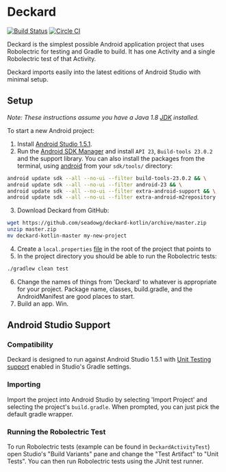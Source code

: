 # Deckard
[![Build Status](https://travis-ci.org/robolectric/deckard.svg?branch=master)](https://travis-ci.org/robolectric/deckard)
[![Circle CI](https://circleci.com/gh/robolectric/deckard.svg?style=svg)](https://circleci.com/gh/robolectric/deckard)

Deckard is the simplest possible Android application project that uses Robolectric for testing and Gradle to build. It has one Activity and a single Robolectric test of that Activity.

Deckard imports easily into the latest editions of Android Studio with minimal setup.

## Setup

*Note: These instructions assume you have a Java 1.8 [JDK](http://www.oracle.com/technetwork/java/javase/downloads/index.html) installed.*

To start a new Android project:

1. Install [Android Studio 1.5.1](http://developer.android.com/sdk/index.html).
2. Run the [Android SDK Manager](http://developer.android.com/tools/help/sdk-manager.html) and install `API 23`, `Build-tools 23.0.2` and the support library. You can also install the packages from the terminal, using [android](https://developer.android.com/tools/help/android.html) from your `sdk/tools/` directory:
```bash
android update sdk --all --no-ui --filter build-tools-23.0.2 && \
android update sdk --all --no-ui --filter android-23 && \
android update sdk --all --no-ui --filter extra-android-support && \
android update sdk --all --no-ui --filter extra-android-m2repository
```
3. Download Deckard from GitHub:
```bash
wget https://github.com/seadowg/deckard-kotlin/archive/master.zip
unzip master.zip
mv deckard-kotlin-master my-new-project
```
4. Create a `local.properties` [file](http://tools.android.com/tech-docs/new-build-system/user-guide#TOC-Simple-build-files) in the root of the project that points to
5. In the project directory you should be able to run the Robolectric tests:
```bash
./gradlew clean test
```
6. Change the names of things from 'Deckard' to whatever is appropriate for your project. Package name, classes, build.gradle, and the AndroidManifest are good places to start.
7. Build an app. Win.

## Android Studio Support

### Compatibility
Deckard is designed to run against Android Studio 1.5.1 with [Unit Testing support](https://sites.google.com/a/android.com/tools/tech-docs/unit-testing-support) enabled in Studio's Gradle settings.

### Importing
Import the project into Android Studio by selecting 'Import Project' and selecting the project's `build.gradle`. When prompted, you can just pick the default gradle wrapper.

### Running the Robolectric Test
To run Robolectric tests (example can be found in `DeckardActivityTest`) open Studio's
"Build Variants" pane and change the "Test Artifact" to "Unit Tests". You can then run
Robolectric tests using the JUnit test runner.
